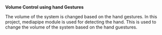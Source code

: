 **Volume Control using hand Gestures**

The volume of the system is changed based on the hand gestures. In this project, mediapipe module is used for detecting the hand. 
This is used to change the volume of the system based on the hand guestures.
